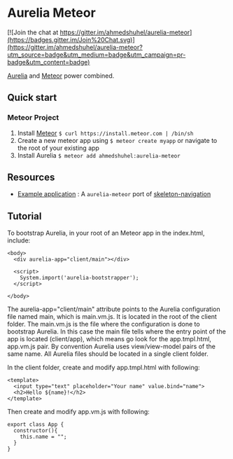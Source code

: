# Aurelia Meteor

[![Join the chat at https://gitter.im/ahmedshuhel/aurelia-meteor](https://badges.gitter.im/Join%20Chat.svg)](https://gitter.im/ahmedshuhel/aurelia-meteor?utm_source=badge&utm_medium=badge&utm_campaign=pr-badge&utm_content=badge)

[Aurelia](http://aurelia.io) and [Meteor](www.meteor.com) power combined.

## Quick start

### Meteor Project
1. Install [Meteor](http://docs.meteor.com/#quickstart) `$ curl https://install.meteor.com | /bin/sh`
2. Create a new meteor app using `$ meteor create myapp` or navigate to the root of your existing app
3. Install Aurelia `$ meteor add ahmedshuhel:aurelia-meteor`


## Resources
- [Example application](https://github.com/ahmedshuhel/aurelia-skeleton-meteor) : A `aurelia-meteor` port of [skeleton-navigation](http://github.com/aurelia/skeleton-navigation)

## Tutorial

To bootstrap Aurelia, in your root of an Meteor app in the index.html, include:

```
<body>
  <div aurelia-app="client/main"></div>

  <script>
    System.import('aurelia-bootstrapper');
  </script>

</body>
```

The aurelia-app="client/main" attribute points to the Aurelia configuration file named main, which is main.vm.js.
It is located in the root of the client folder.
The main.vm.js is the file where the configuration is done to bootstrap Aurelia.
In this case the main file tells where the entry point of the app is located (client/app), which means go look for the app.tmpl.html, app.vm.js pair.
By convention Aurelia uses view/view-model pairs of the same name.
All Aurelia files should be located in a single client folder.

In the client folder, create and modify app.tmpl.html with following:

```
<template>
  <input type="text" placeholder="Your name" value.bind="name">
  <h2>Hello ${name}!</h2>
</template>

```

Then create and modify app.vm.js with following:

```
export class App {
  constructor(){
    this.name = "";
  }
}
```
